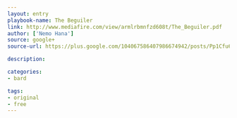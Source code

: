 ```yaml
---
layout: entry
playbook-name: The Beguiler
link: http://www.mediafire.com/view/armlrbmnfzd608t/The_Beguiler.pdf
author: ['Nemo Hana']
source: google+
source-url: https://plus.google.com/104067586407986674942/posts/Pp1Cfu69p2U

description:

categories:
- bard

tags:
- original
- free
---
```

